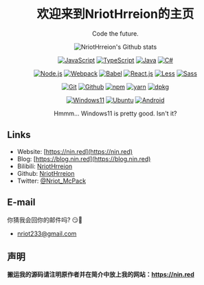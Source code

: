 <div align="center">

# 欢迎来到NriotHrreion的主页

Code the future.

![NriotHrreion's Github stats](https://github-readme-stats.vercel.app/api?username=NriotHrreion&show_icons=true)

[![JavaScript](https://img.shields.io/badge/-Javascript-FFE70B?logo=Javascript&logoColor=fff)](https://javascript.com)
[![TypeScript](https://img.shields.io/badge/-Typescript-3178C6?logo=Typescript&logoColor=fff)](https://www.typescriptlang.org)
[![Java](https://img.shields.io/badge/Java-E61F24.svg?logo=java&logoColor=fff)](https://java.com)
[![C#](https://img.shields.io/badge/C%23-0B9E0B.svg?logo=csharp&logoColor=fff)](https://docs.microsoft.com/en-us/dotnet/csharp/)

[![Node.js](https://img.shields.io/badge/Node.js-026E00?logo=node.js&logoColor=fff)](https://nodejs.org)
[![Webpack](https://img.shields.io/badge/Webpack-175d96?logo=webpack&logoColor=fff)](https://webpack.js.org)
[![Babel](https://img.shields.io/badge/Babel-323330?logo=babel&logoColor=f5da55)](https://babeljs.io)
[![React.js](https://img.shields.io/badge/React.js-4598B0?logo=react&logoColor=fff)](https://reactjs.org)
[![Less](https://img.shields.io/badge/Less-1D365D?logo=less&logoColor=fff)](https://lesscss.org)
[![Sass](https://img.shields.io/badge/Sass-bf4080?logo=sass&logoColor=fff)](https://sass-lang.com)

[![Git](https://img.shields.io/badge/-Git-F05032?logo=git&logoColor=white)](https://git-scm.com)
[![Github](https://img.shields.io/badge/Github-161B22?logo=github&logoColor=fff)](https://github.com)
[![npm](https://img.shields.io/badge/npm-CB0000?logo=npm&logoColor=fff)](https://npmjs.com)
[![yarn](https://img.shields.io/badge/yarn-2C8EBB?logo=yarn&logoColor=fff)](https://yarnpkg.com)
[![dpkg](https://img.shields.io/badge/dpkg-B0966B?logo=debian&logoColor=fff)](https://dpkg.org)

[![Windows11](https://img.shields.io/badge/Windows11-0078D7?logo=microsoft&logoColor=fff)](https://blogs.windows.com)
[![Ubuntu](https://img.shields.io/badge/Ubuntu-F05000?logo=ubuntu&logoColor=fff)](https://ubuntu.com)
[![Android](https://img.shields.io/badge/Android-3DDC84?logo=android&logoColor=fff)](https://android.com)
  
Hmmm... Windows11 is pretty good. Isn't it?

</div>

## Links

- Website: [https://nin.red](https://nin.red)
- Blog: [https://blog.nin.red](https://blog.nin.red)
- Bilibili: [NriotHrreion](https://space.bilibili.com/167995410)
- Github: [NriotHrreion](https://git.io/Jfcmp)
- Twitter: [@Nriot_McPack](https://twitter.com/Nriot_McPack)

## E-mail

你猜我会回你的邮件吗? 😏🤔
- [nriot233@gmail.com](mailto:nriot233@gmail.com)

## 声明

**搬运我的源码请注明原作者并在简介中放上我的网站：https://nin.red**
